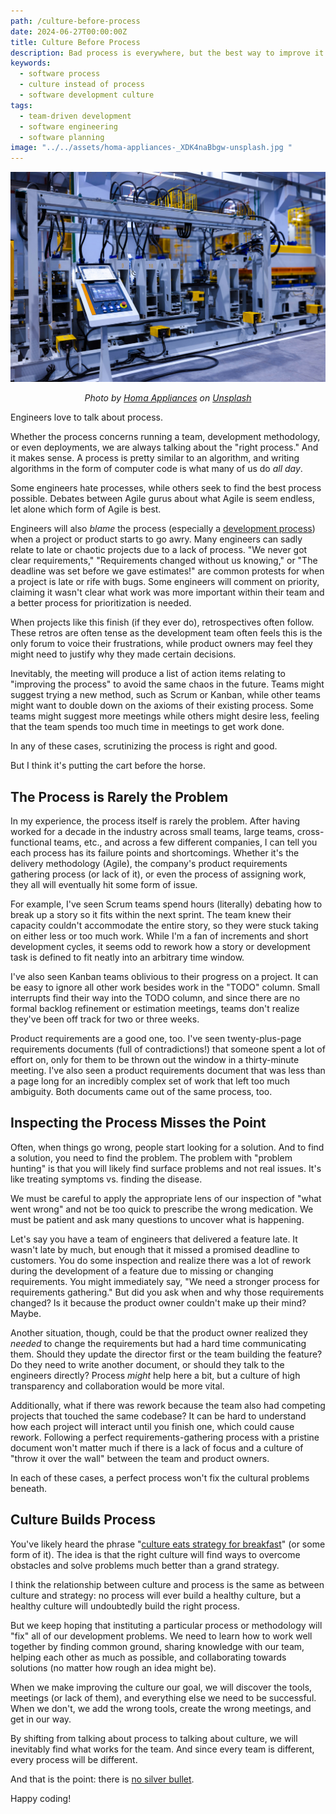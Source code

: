 ```yaml
---
path: /culture-before-process
date: 2024-06-27T00:00:00Z
title: Culture Before Process
description: Bad process is everywhere, but the best way to improve it is being focusing on your culture. 
keywords:
  - software process
  - culture instead of process
  - software development culture
tags:
  - team-driven development 
  - software engineering
  - software planning
image: "../../assets/homa-appliances-_XDK4naBbgw-unsplash.jpg " 
---
```


<center>

![](../assets/homa-appliances-_XDK4naBbgw-unsplash.jpg)

<span class="credit">

<i> 
    
Photo by <a href="https://unsplash.com/@homaappliances?utm_content=creditCopyText&utm_medium=referral&utm_source=unsplash">Homa Appliances</a> on <a href="https://unsplash.com/photos/a-machine-that-is-inside-of-a-building-_XDK4naBbgw?utm_content=creditCopyText&utm_medium=referral&utm_source=unsplash">Unsplash</a>

</i>

</span>

</center>

Engineers love to talk about process. 

Whether the process concerns running a team, development methodology, or even deployments, we are always talking about the "right process." And it makes sense. A process is pretty similar to an algorithm, and writing algorithms in the form of computer code is what many of us do _all day_.

Some engineers hate processes, while others seek to find the best process possible. Debates between Agile gurus about what Agile is seem endless, let alone which form of Agile is best. 

Engineers will also _blame_ the process (especially a [development process](https://en.wikipedia.org/wiki/Software_development_process)) when a project or product starts to go awry. Many engineers can sadly relate to late or chaotic projects due to a lack of process. "We never got clear requirements," "Requirements changed without us knowing," or "The deadline was set before we gave estimates!" are common protests for when a project is late or rife with bugs. Some engineers will comment on priority, claiming it wasn't clear what work was more important within their team and a better process for prioritization is needed.

When projects like this finish (if they ever do), retrospectives often follow. These retros are often tense as the development team often feels this is the only forum to voice their frustrations, while product owners may feel they might need to justify why they made certain decisions. 

Inevitably, the meeting will produce a list of action items relating to "improving the process" to avoid the same chaos in the future. Teams might suggest trying a new method, such as Scrum or Kanban, while other teams might want to double down on the axioms of their existing process. Some teams might suggest more meetings while others might desire less, feeling that the team spends too much time in meetings to get work done.

In any of these cases, scrutinizing the process is right and good.

But I think it's putting the cart before the horse.

## The Process is Rarely the Problem

In my experience, the process itself is rarely the problem. After having worked for a decade in the industry across small teams, large teams, cross-functional teams, etc., and across a few different companies, I can tell you each process has its failure points and shortcomings. Whether it's the delivery methodology (Agile), the company's product requirements gathering process (or lack of it), or even the process of assigning work, they all will eventually hit some form of issue.

For example, I've seen Scrum teams spend hours (literally) debating how to break up a story so it fits within the next sprint. The team knew their capacity couldn't accommodate the entire story, so they were stuck taking on either less or too much work. While I'm a fan of increments and short development cycles, it seems odd to rework how a story or development task is defined to fit neatly into an arbitrary time window.

I've also seen Kanban teams oblivious to their progress on a project. It can be easy to ignore all other work besides work in the "TODO" column. Small interrupts find their way into the TODO column, and since there are no formal backlog refinement or estimation meetings, teams don't realize they've been off track for two or three weeks.

Product requirements are a good one, too. I've seen twenty-plus-page requirements documents (full of contradictions!) that someone spent a lot of effort on, only for them to be thrown out the window in a thirty-minute meeting. I've also seen a product requirements document that was less than a page long for an incredibly complex set of work that left too much ambiguity. Both documents came out of the same process, too.

## Inspecting the Process Misses the Point

Often, when things go wrong, people start looking for a solution. And to find a solution, you need to find the problem. The problem with "problem hunting" is that you will likely find surface problems and not real issues. It's like treating symptoms vs. finding the disease.

We must be careful to apply the appropriate lens of our inspection of "what went wrong" and not be too quick to prescribe the wrong medication. We must be patient and ask many questions to uncover what is happening. 

Let's say you have a team of engineers that delivered a feature late. It wasn't late by much, but enough that it missed a promised deadline to customers. You do some inspection and realize there was a lot of rework during the development of a feature due to missing or changing requirements. You might immediately say, "We need a stronger process for requirements gathering." But did you ask when and why those requirements changed? Is it because the product owner couldn't make up their mind? Maybe.

Another situation, though, could be that the product owner realized they _needed_ to change the requirements but had a hard time communicating them. Should they update the director first or the team building the feature? Do they need to write another document, or should they talk to the engineers directly? Process _might_ help here a bit, but a culture of high transparency and collaboration would be more vital.

Additionally, what if there was rework because the team also had competing projects that touched the same codebase? It can be hard to understand how each project will interact until you finish one, which could cause rework. Following a perfect requirements-gathering process with a pristine document won't matter much if there is a lack of focus and a culture of "throw it over the wall" between the team and product owners.

In each of these cases, a perfect process won't fix the cultural problems beneath.

## Culture Builds Process

You've likely heard the phrase "[culture eats strategy for breakfast](https://www.forbes.com/sites/forbescoachescouncil/2018/11/20/why-does-culture-eat-strategy-for-breakfast/)" (or some form of it). The idea is that the right culture will find ways to overcome obstacles and solve problems much better than a grand strategy.

I think the relationship between culture and process is the same as between culture and strategy: no process will ever build a healthy culture, but a healthy culture will undoubtedly build the right process. 

But we keep hoping that instituting a particular process or methodology will "fix" all of our development problems. We need to learn how to work well together by finding common ground, sharing knowledge with our team, helping each other as much as possible, and collaborating towards solutions (no matter how rough an idea might be). 

When we make improving the culture our goal, we will discover the tools, meetings (or lack of them), and everything else we need to be successful. When we don't, we add the wrong tools, create the wrong meetings, and get in our way.

By shifting from talking about process to talking about culture, we will inevitably find what works for the team. And since every team is different, every process will be different. 

And that is the point: there is [no silver bullet](https://worrydream.com/refs/Brooks_1986_-_No_Silver_Bullet.pdf).

Happy coding!
